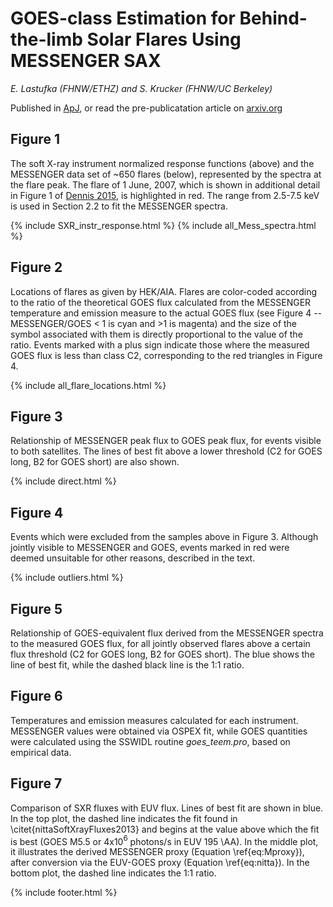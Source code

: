 # GOES-class Estimation for Behind-the-limb Solar Flares Using MESSENGER SAX

_E. Lastufka (FHNW/ETHZ) and S. Krucker (FHNW/UC Berkeley)_

Published in [ApJ](url), or read the pre-publicatation article on [arxiv.org](test2) 

## Figure 1

The soft X-ray instrument normalized response functions (above) and the MESSENGER data set of ~650 flares (below), represented by the spectra at the flare peak. The flare of 1 June, 2007, which is shown in additional detail in Figure 1 of [Dennis 2015](url), is highlighted in red. The range from 2.5-7.5 keV is used in Section 2.2 to fit the MESSENGER spectra.

{% include SXR_instr_response.html %}
{% include all_Mess_spectra.html %}

## Figure 2

Locations of flares as given by HEK/AIA. Flares are color-coded according to the ratio of the theoretical GOES flux calculated from the MESSENGER temperature and emission measure to the actual GOES flux (see Figure 4 -- MESSENGER/GOES < 1 is cyan and >1 is magenta) and the size of the symbol associated with them is directly proportional to the value of the ratio. Events marked with a plus sign indicate those where the measured GOES flux is less than class C2, corresponding to the red triangles in Figure 4.

{% include all_flare_locations.html %}


## Figure 3

Relationship of MESSENGER peak flux to GOES peak flux, for events visible to both satellites. The lines of best fit above a lower threshold (C2 for GOES long, B2 for GOES short) are also shown.

{% include direct.html %}

## Figure 4

Events which were excluded from the samples above in Figure 3. Although jointly visible to MESSENGER and GOES, events marked in red were deemed unsuitable for other reasons, described in the text.

{% include outliers.html %}

## Figure 5

Relationship of GOES-equivalent flux derived from the MESSENGER spectra to the measured GOES flux, for all jointly observed flares above a certain flux threshold (C2 for GOES long, B2 for GOES short). The blue shows the line of best fit, while the dashed black line is the 1:1 ratio.

## Figure 6

Temperatures and emission measures calculated for each instrument. MESSENGER values were obtained via OSPEX fit, while GOES quantities were calculated using the SSWIDL routine _goes_teem.pro_, based on empirical data.

## Figure 7

Comparison of SXR fluxes with EUV flux. Lines of best fit are shown in blue. In the top plot, the dashed line indicates the fit found in \citet{nittaSoftXrayFluxes2013} and begins at the value above which the fit is best (GOES M5.5 or 4x10$^6$ photons/s in EUV 195 \AA). In the middle plot, it illustrates the derived MESSENGER proxy (Equation \ref{eq:Mproxy}), after conversion via the EUV-GOES proxy (Equation \ref{eq:nitta}). In the bottom plot, the dashed line indicates the 1:1 ratio.


{% include footer.html %}
